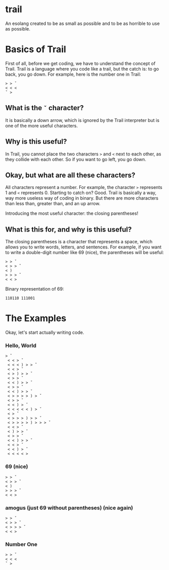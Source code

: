 # trail
An esolang created to be as small as possible and to be as horrible to use as possible.

# Basics of Trail
First of all, before we get coding, we have to understand the concept of Trail.
Trail is a language where you code like a trail, but the catch is: to go back, you go down.
For example, here is the number one in Trail:
```
> > ˇ
< < <
ˇ > 
```
## What is the `ˇ` character? 
It is basically a down arrow, which is ignored by the Trail interpreter but is one of the more useful characters.
## Why is this useful? 
In Trail, you cannot place the two characters `>` and `<` next to each other, as they collide with each other. So if you want to go left, you go down.
## Okay, but what are all these characters?
All characters represent a number. For example, the character `>` represents 1 and `<` represents 0. Starting to catch on? Good. Trail is basically a way, way more useless way of coding in binary. But there are more characters than less than, greater than, and an up arrow.

Introducing the most useful character: the closing parentheses!

## What is this for, and why is this useful?
The closing parentheses is a character that represents a space, which allows you to write words, letters, and sentences.
For example, if you want to write a double-digit number like 69 (nice), the parentheses will be useful:
```
> > ˇ
< > > ˇ
< )
> > > ˇ
< < >
```
Binary representation of 69:
```
110110 111001
```

# The Examples
Okay, let's start actually writing code.
### Hello, World
```
> ˇ 
 < < > ˇ 
 < < < ) > > ˇ 
 < < > ˇ 
 < > ) > > ˇ 
 < > > ˇ 
 < < ) > > ˇ 
 < > > ˇ 
 < < ) > > ˇ 
 < > > > > ) > ˇ 
 < > > ˇ 
 < < ) > ˇ 
 < < < < < ) > ˇ 
 < > ˇ 
 < > > > ) > > ˇ 
 < > > > > ) > > > ˇ 
 < < > ˇ 
 < ) > > ˇ 
 < > > ˇ 
 < < ) > > ˇ 
 < < > ˇ 
 < < ) > ˇ 
 < < < < >
```
### 69 (nice)
```
> > ˇ
< > > ˇ
< )
> > > ˇ
< < >
```
### amogus (just 69 without parentheses) (nice again)
```
> > ˇ
< > > ˇ
< > > > ˇ
< < >
```
### Number One
```
> > ˇ
< < <
ˇ > 
```
